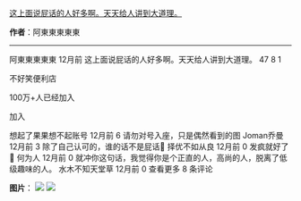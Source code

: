 

[这上面说屁话的人好多啊。天天给人讲到大道理。](https://m.okjike.com/originalPosts/662315f937f7165b215084fd?s=ewoidSI6ICI1N2Y0ZGFjYWI2YzFlNTEzMDBiMDQyNmQiCn0=)

**作者**：阿東東東東東

---

阿東東東東東
12月前
这上面说屁话的人好多啊。天天给人讲到大道理。
47
8
1

不好笑便利店

100万+人已经加入

加入

想起了果果想不起账号
12月前
6
请勿对号入座，只是偶然看到的图
Joman乔曼
12月前
3
除了自己认可的，谁的话不是屁话🥶
择优不如从良
12月前
0
发疯就好了🐶
何为人
12月前
0
就冲你这句话，我觉得你是个正直的人，高尚的人，脱离了低级趣味的人。
水木不知天堂草
12月前
0
查看更多 8 条评论

**图片**：
![](https://cdnv2.ruguoapp.com/FuoDsH-mzkKR6TW1wkkJZczzu_cYv3.png?imageMogr2/auto-orient/thumbnail/1500x2000%3E)
![](https://cdnv2.ruguoapp.com/FijwkL3C9ws0uXeJo4vcVtRONPrOv3.jpg?imageMogr2/auto-orient/thumbnail/1500x2000%3E/interlace/1)